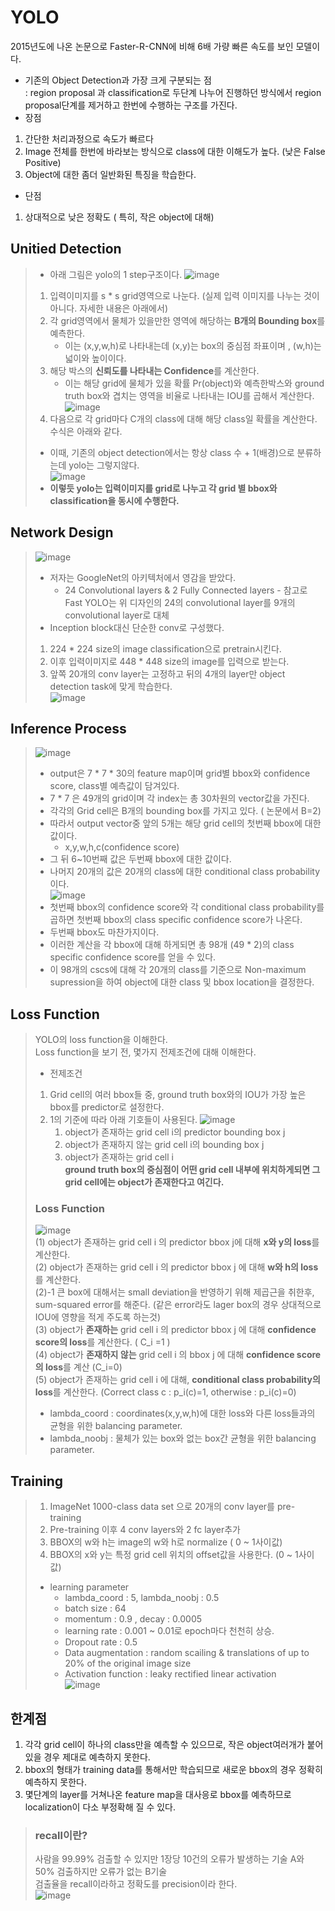 # YOLO
2015년도에 나온 논문으로 Faster-R-CNN에 비해 6배 가량 빠른 속도를 보인 모델이다.
- 기존의 Object Detection과 가장 크게 구분되는 점\
  : region proposal 과 classification로 두단계 나누어 진행하던 방식에서 region proposal단계를 제거하고 한번에 수행하는 구조를 가진다.
- 장점
1. 간단한 처리과정으로 속도가 빠르다
2. Image 전체를 한번에 바라보는 방식으로 class에 대한 이해도가 높다. (낮은 False Positive)
3. Object에 대한 좀더 일반화된 특징을 학습한다.
- 단점
1. 상대적으로 낮은 정확도 ( 특히, 작은 object에 대해)
  
## Unitied Detection
> - 아래 그림은 yolo의 1 step구조이다.
> ![image](https://user-images.githubusercontent.com/70633080/103399159-03b62600-4b83-11eb-9e08-37e8092110a4.png)
> 1. 입력이미지를 s * s grid영역으로 나눈다. (실제 입력 이미지를 나누는 것이 아니다. 자세한 내용은 아래에서)
> 2. 각 grid영역에서 물체가 있을만한 영역에 해당하는 **B개의 Bounding box**를 예측한다.
>     - 이는 (x,y,w,h)로 나타내는데 (x,y)는 box의 중심점 좌표이며 , (w,h)는 넓이와 높이이다.
> 3. 해당 박스의 **신뢰도를 나타내는 Confidence**를 계산한다.
>     - 이는 해당 grid에 물체가 있을 확률 Pr(object)와 예측한박스와 ground truth box와 겹치는 영역을 비율로 나타내는 IOU를 곱해서 계산한다.
>     ![image](https://user-images.githubusercontent.com/70633080/103399292-b6868400-4b83-11eb-9739-25b079450ddf.png)
> 4. 다음으로 각 grid마다 C개의 class에 대해 해당 class일 확률을 계산한다. 수식은 아래와 같다.
>   - 이때, 기존의 object detection에서는 항상 class 수 + 1(배경)으로 분류하는데 yolo는 그렇지않다.\
>    ![image](https://user-images.githubusercontent.com/70633080/103399316-dcac2400-4b83-11eb-9571-72fffa50a4ac.png)
> - **이렇듯 yolo는 입력이미지를 grid로 나누고 각 grid 별 bbox와 classification을 동시에 수행한다.**

## Network Design
>![image](https://user-images.githubusercontent.com/70633080/103399360-141ad080-4b84-11eb-8ff4-e2891bedacf3.png)
> - 저자는 GoogleNet의 아키텍처에서 영감을 받았다.
>     - 24 Convolutional layers & 2 Fully Connected layers - 참고로 Fast YOLO는 위 디자인의 24의 convolutional layer를 9개의 convolutional layer로 대체
> - Inception block대신 단순한 conv로 구성했다.
> 1. 224 * 224 size의 image classification으로 pretrain시킨다.
> 2. 이후 입력이미지로 448 * 448 size의 image를 입력으로 받는다.
> 3. 앞쪽 20개의 conv layer는 고정하고 뒤의 4개의 layer만 object detection task에 맞게 학습한다.\
> ![image](https://user-images.githubusercontent.com/70633080/103399423-74aa0d80-4b84-11eb-92a5-4ca376ff0410.png)

## Inference Process
> ![image](https://user-images.githubusercontent.com/70633080/103399483-aae78d00-4b84-11eb-8e24-f75765ed33e8.png)
> - output은 7 * 7 * 30의 feature map이며 grid별 bbox와 confidence score, class별 예측값이 담겨있다.
> - 7 * 7 은 49개의 grid이며 각 index는 총 30차원의 vector값을 가진다.
> - 각각의 Grid cell은 B개의 bounding box를 가지고 있다. ( 논문에서 B=2)
> - 따라서 output vector중 앞의 5개는 해당 grid cell의 첫번째 bbox에 대한 값이다.
>     - x,y,w,h,c(confidence score)
> - 그 뒤 6~10번째 값은 두번째 bbox에 대한 값이다.
> - 나머지 20개의 값은 20개의 class에 대한 conditional class probability이다.\
> ![image](https://user-images.githubusercontent.com/70633080/103400690-64e0f800-4b89-11eb-8211-6c934eeb161f.png)
> - 첫번째 bbox의 confidence score와 각 conditional class probability를 곱하면 첫번째 bbox의 class specific confidence score가 나온다.
> - 두번째 bbox도 마찬가지이다.
> - 이러한 계산을 각 bbox에 대해 하게되면 총 98개 (49 * 2)의 class specific confidence score를 얻을 수 있다.
> - 이 98개의 cscs에 대해 각 20개의 class를 기준으로 Non-maximum supression을 하여 object에 대한 class 및 bbox location을 결정한다.

## Loss Function
> YOLO의 loss function을 이해한다.\
> Loss function을 보기 전, 몇가지 전제조건에 대해 이해한다.
> - 전제조건
> 1. Grid cell의 여러 bbox들 중, ground truth box와의 IOU가 가장 높은 bbox를 predictor로 설정한다.
> 2. 1의 기준에 따라 아래 기호들이 사용된다.
> ![image](https://user-images.githubusercontent.com/70633080/103400914-2b5cbc80-4b8a-11eb-8cfc-d817291e1789.png)
>     1. object가 존재하는 grid cell i의 predictor bounding box j
>     2. object가 존재하지 않는 grid cell i의 bounding box j
>     3. object가 존재하는 grid cell i\
> **ground truth box의 중심점이 어떤 grid cell 내부에 위치하게되면 그 grid cell에는 object가 존재한다고 여긴다.**
> ### Loss Function
> ![image](https://user-images.githubusercontent.com/70633080/103400974-6bbc3a80-4b8a-11eb-9ec7-835fa84c07ed.png)\
> (1) object가 존재하는 grid cell i 의 predictor bbox j에 대해 **x와 y의 loss**를 계산한다.\
> (2) object가 존재하는 grid cell i 의 predictor bbox j 에 대해 **w와 h의 loss**를 계산한다.\
>     (2)-1 큰  box에 대해서는 small deviation을 반영하기 위해 제곱근을 취한후, sum-squared error를 해준다. (같은 error라도 lager box의 경우 상대적으로 IOU에 영향을 적게 주도록 하는것)\
> (3) object가 **존재하는** grid cell i 의 predictor bbox j 에 대해 **confidence score의 loss**를 계산한다. ( C_i =1 )\
> (4) object가 **존재하지 않는** grid cell i 의 bbox j 에 대해 **confidence score의 loss**를 계산 (C_i=0)\
> (5) object가 존재하는 grid cell i 에 대해, **conditional class probability의 loss**를 계산한다. (Correct class c : p_i(c)=1, otherwise : p_i(c)=0)
> - lambda_coord : coordinates(x,y,w,h)에 대한 loss와 다른 loss들과의 균형을 위한 balancing parameter.
> - lambda_noobj : 물체가 있는 box와 없는 box간 균형을 위한 balancing parameter.

## Training
> 1. ImageNet 1000-class data set 으로 20개의 conv layer를 pre-training
> 2. Pre-training 이후 4 conv layers와 2 fc layer추가
> 3. BBOX의 w와 h는 image의 w와 h로 normalize ( 0 ~ 1사이값)
> 4. BBOX의 x와 y는 특정 grid cell 위치의 offset값을 사용한다. (0 ~ 1사이값)
> - learning parameter
>     - lambda_coord : 5, lambda_noobj : 0.5
>     - batch size : 64
>     - momentum : 0.9 , decay : 0.0005
>     - learning rate : 0.001 ~ 0.01로 epoch마다 천천히 상승.
>     - Dropout rate : 0.5
>     - Data augmentation : random scailing & translations of up to 20% of the original image size
>     - Activation function : leaky rectified linear activation\
> ![image](https://user-images.githubusercontent.com/70633080/103401548-9c04d880-4b8c-11eb-87b5-25be6f62ff28.png)

## 한계점
1. 각각 grid cell이 하나의 class만을 예측할 수 있으므로, 작은 object여러개가 붙어있을 경우 제대로 예측하지 못한다.
2. bbox의 형태가 training data를 통해서만 학습되므로 새로운 bbox의 경우 정확히 예측하지 못한다.
3. 몇단계의 layer를 거쳐나온 feature map을 대사응로 bbox를 예측하므로 localization이 다소 부정확해 질 수 있다.
> ### recall이란?
> 사람을 99.99% 검출할 수 있지만 1장당 10건의 오류가 발생하는 기술 A와 50% 검출하지만 오류가 없는 B기술\
> 검출율을 recall이라하고 정확도를 precision이라 한다.\
![image](https://user-images.githubusercontent.com/70633080/103401607-e8501880-4b8c-11eb-8ab6-3b71488e66eb.png)
